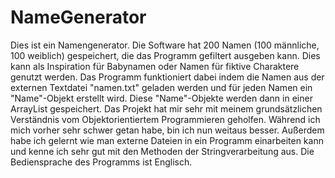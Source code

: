 # NameGenerator

Dies ist ein Namengenerator. Die Software hat 200 Namen (100 männliche, 100 weiblich) gespeichert, die das Programm gefiltert ausgeben kann. Dies kann als Inspiration für Babynamen oder Namen für fiktive Charaktere genutzt werden.
Das Programm funktioniert dabei indem die Namen aus der externen Textdatei "namen.txt" geladen werden und für jeden Namen ein "Name"-Objekt erstellt wird. Diese "Name"-Objekte werden dann in einer ArrayList gespeichert.
Das Projekt hat mir sehr mit meinem grundsätzlichen Verständnis vom Objektorientiertem Programmieren geholfen. Während ich mich vorher sehr schwer getan habe, bin ich nun weitaus besser. Außerdem habe ich gelernt wie man externe Dateien in ein Programm einarbeiten kann und kenne ich sehr gut mit den Methoden der Stringverarbeitung aus.
Die Bediensprache des Programms ist Englisch.
